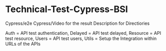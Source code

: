 # Technical-Test-Cypress-BSI

Cypress/e2e
Cypress/Video for the result
Description for Directiories

Auth = API test authentication, Delayed = API test delayed, Resource = API test resource, Users = API test users, Utils = Setup the Integration within URLs of the APIs
